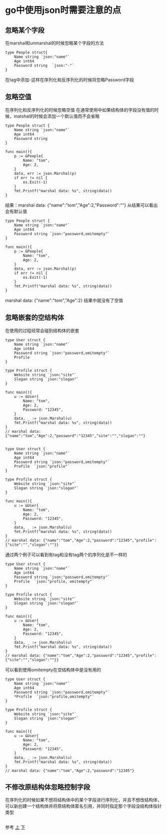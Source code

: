 # go中使用json时需要注意的点

## 忽略某个字段
在marshal和unmarshal的时候忽略某个字段的方法
```
type People struct{
	Name string `json:"name"`
	Age int64
	Password string  `json:"-"`
}
```
在tag中添加-这样在序列化和反序列化的时候将忽略Password字段

## 忽略空值
在序列化和反序列化的时候忽略空值
在通常使用中如果结构体的字段没有值的时候，matshal的时候会添加一个默认值而不会省略
```
type People struct {
	Name string `json:"name"`
	Age int64
	Password string
}

func main(){
	p := &People{
		Name: "tom",
		Age: 2,
	}
	data, err := json.Marshal(p)
	if err != nil {
		os.Exit(-1)
	}
	fmt.Printf("marshal data: %s", string(data))
}
```
结果：marshal data: {"name":"tom","Age":2,"Password":""} 从结果可以看出会有默认值
```
type People struct {
	Name string `json:"name"`
	Age int64
	Password string `json:"password,omitempty"`
}

func main(){
	p := &People{
		Name: "tom",
		Age: 2,
	}
	data, err := json.Marshal(p)
	if err != nil {
		os.Exit(-1)
	}
	fmt.Printf("marshal data: %s", string(data))
}
```
marshal data: {"name":"tom","Age":2} 结果中就没有了空值

## 忽略嵌套的空结构体
在使用的过程经常会碰到结构体的嵌套
```
type User struct {
	Name string `json:"name"`
	Age int64
	Password string `json:"password,omitempty"`
	Profile  
}

type Profile struct {
	Website string `json:"site"`
	Slogan string `json:"slogan"`
}

func main(){
	u := &User{
		Name: "tom",
		Age: 2,
		Password: "12345",
	}
	data, _ := json.Marshal(u)
	fmt.Printf("marshal data: %s", string(data))
}
// marshal data: {"name":"tom","Age":2,"password":"12345","site":"","slogan":""}
```

```

type User struct {
	Name string `json:"name"`
	Age int64
	Password string `json:"password,omitempty"`
	Profile  `json:"profile"`
}

type Profile struct {
	Website string `json:"site"`
	Slogan string `json:"slogan"`
}

func main(){
	u := &User{
		Name: "tom",
		Age: 2,
		Password: "12345",
	}
	data, _ := json.Marshal(u)
	fmt.Printf("marshal data: %s", string(data))
}
// marshal data: {"name":"tom","Age":2,"password":"12345","profile":{"site":"","slogan":""}}
```
通过两个例子可以看到有tag和没有tag两个的序列化是不一样的

```
type User struct {
	Name string `json:"name"`
	Age int64
	Password string `json:"password,omitempty"`
	Profile  `json:"profile, omitempty"`
}

type Profile struct {
	Website string `json:"site"`
	Slogan string `json:"slogan"`
}

func main(){
	u := &User{
		Name: "tom",
		Age: 2,
		Password: "12345",
	}
	data, _ := json.Marshal(u)
	fmt.Printf("marshal data: %s", string(data))
}
// marshal data: {"name":"tom","Age":2,"password":"12345","profile":{"site":"","slogan":""}}
```
可以看到使用omitempty在空结构体中是没有用的
```
type User struct {
	Name string `json:"name"`
	Age int64
	Password string `json:"password,omitempty"`
	*Profile  `json:"profile,omitempty"`
}

type Profile struct {
	Website string `json:"site"`
	Slogan string `json:"slogan"`
}

func main(){
	u := &User{
		Name: "tom",
		Age: 2,
		Password: "12345",
	}
	data, _ := json.Marshal(u)
	fmt.Printf("marshal data: %s", string(data))
}
// marshal data: {"name":"tom","Age":2,"password":"12345"}
```


## 不修改原结构体忽略控制字段
在序列化的时候如果不想将结构体中的某个字段进行序列化，并且不想改结构体，可以新创建一个结构体并将原结构体匿名引用，并同时指定那个字段没结构体指针类型
```

```




参考
[上](https://mp.weixin.qq.com/s/47VgCbuI2TbQ2G385vazVw)
[下](https://mp.weixin.qq.com/s/jUIXmYl5735LqK2oL6jMRg)










